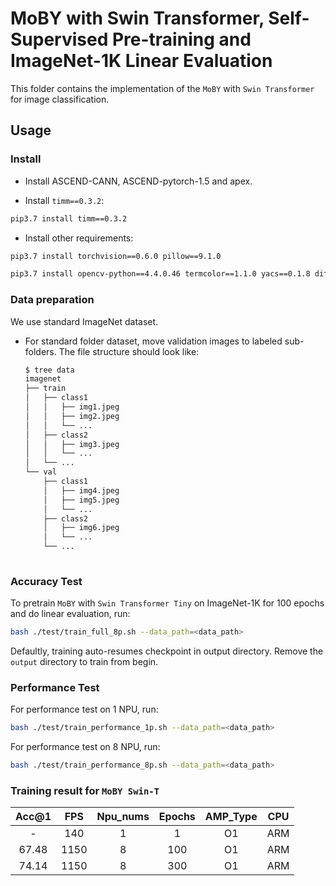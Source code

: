 # MoBY with Swin Transformer, Self-Supervised Pre-training and ImageNet-1K Linear Evaluation

This folder contains the implementation of the `MoBY` with `Swin Transformer` for image classification.

## Usage

### Install

- Install ASCEND-CANN, ASCEND-pytorch-1.5 and apex.

- Install `timm==0.3.2`:

```bash
pip3.7 install timm==0.3.2
```

- Install other requirements:

```bash
pip3.7 install torchvision==0.6.0 pillow==9.1.0
```

```bash
pip3.7 install opencv-python==4.4.0.46 termcolor==1.1.0 yacs==0.1.8 diffdist
```

### Data preparation

We use standard ImageNet dataset.

- For standard folder dataset, move validation images to labeled sub-folders. The file structure should look like:
  ```bash
  $ tree data
  imagenet 
  ├── train
  │   ├── class1
  │   │   ├── img1.jpeg
  │   │   ├── img2.jpeg
  │   │   └── ...
  │   ├── class2
  │   │   ├── img3.jpeg
  │   │   └── ...
  │   └── ...
  └── val
      ├── class1
      │   ├── img4.jpeg
      │   ├── img5.jpeg
      │   └── ...
      ├── class2
      │   ├── img6.jpeg
      │   └── ...
      └── ...
 
  ```

### Accuracy Test

To pretrain `MoBY` with `Swin Transformer Tiny` on ImageNet-1K for 100 epochs and do linear evaluation, run:

```bash
bash ./test/train_full_8p.sh --data_path=<data_path>
```
Defaultly, training auto-resumes checkpoint in output directory. Remove the `output` directory to train from begin.

### Performance Test
For performance test on 1 NPU, run:

```bash
bash ./test/train_performance_1p.sh --data_path=<data_path>
```

For performance test on 8 NPU, run:

```bash
bash ./test/train_performance_8p.sh --data_path=<data_path>
```


### Training result for `MoBY Swin-T`

| Acc@1    | FPS       | Npu_nums | Epochs   | AMP_Type | CPU |
| :------: | :------:  | :------: | :------: | :------: |:------:|
| -        | 140       | 1        | 1        | O1       | ARM |
| 67.48    | 1150      | 8        | 100      | O1       | ARM |
| 74.14    | 1150      | 8        | 300      | O1       | ARM |